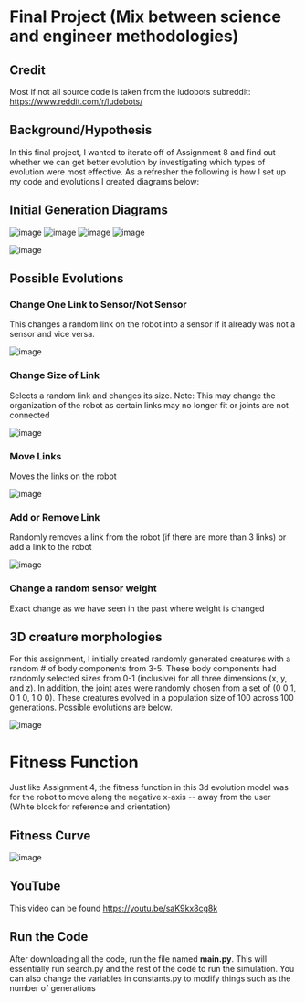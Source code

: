 # Final Project (Mix between science and engineer methodologies)
## Credit
Most if not all source code is taken from the ludobots subreddit: https://www.reddit.com/r/ludobots/

## Background/Hypothesis
In this final project, I wanted to iterate off of Assignment 8 and find out whether we can get better evolution by investigating which types of evolution were most effective. As a refresher the following is how I set up my code and evolutions I created diagrams below:

## Initial Generation Diagrams
![image](https://i.imgur.com/s5yTNch.png)
![image](https://i.imgur.com/j1hBYcD.png)
![image](https://i.imgur.com/j5GcmSO.png)
![image](https://i.imgur.com/WVQ18Xn.png)

![image](https://i.imgur.com/woX5Uhx.png)

## Possible Evolutions
### Change One Link to Sensor/Not Sensor
This changes a random link on the robot into a sensor if it already was not a sensor and vice versa.

![image](https://i.imgur.com/ytscQg1.png)

### Change Size of Link
Selects a random link and changes its size. Note: This may change the organization of the robot as certain links may no longer fit or joints are not connected

![image](https://i.imgur.com/DvQ2bB3.png)

### Move Links
Moves the links on the robot

![image](https://i.imgur.com/1XNHqYq.png)

### Add or Remove Link
Randomly removes a link from the robot (if there are more than 3 links) or add a link to the robot

![image](https://user-images.githubusercontent.com/15034808/221498424-fb1d00d1-be00-4bd6-9651-fa72435ac87f.png)

### Change a random sensor weight
Exact change as we have seen in the past where weight is changed

## 3D creature morphologies
For this assignment, I initially created randomly generated creatures with a random # of body components from 3-5. These body components had randomly selected sizes from 0-1 (inclusive) for all three dimensions (x, y, and z). In addition, the joint axes were randomly chosen from a set of (0 0 1, 0 1 0, 1 0 0). These creatures evolved in a population size of 100 across 100 generations. Possible evolutions are below. 

![image](https://media4.giphy.com/media/v1.Y2lkPTc5MGI3NjExYjYxNjIxOWIxYjg2YmFlNDM1ZDMyNmE3MzM4ODFkYzgyYTkzMGI3MCZjdD1n/xuqKCivjzUZhD8kNNt/giphy.gif)

# Fitness Function
Just like Assignment 4, the fitness function in this 3d evolution model was for the robot to move along the negative x-axis -- away from the user (White block for reference and orientation)

## Fitness Curve
![image](https://user-images.githubusercontent.com/15034808/221745020-71a28f8a-7b89-466e-b2b3-3cb9a558fa4e.png)



## YouTube
This video can be found https://youtu.be/saK9kx8cg8k

## Run the Code
After downloading all the code, run the file named **main.py**. This will essentially run search.py and the rest of the code to run the simulation. You can also change the variables in constants.py to modify things such as the number of generations 
